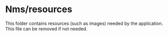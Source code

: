 # Nms/resources

This folder contains resources (such as images) needed by the application. This file can
be removed if not needed.
